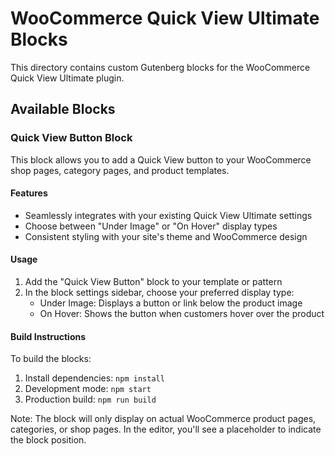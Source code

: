 # WooCommerce Quick View Ultimate Blocks

This directory contains custom Gutenberg blocks for the WooCommerce Quick View Ultimate plugin.

## Available Blocks

### Quick View Button Block

This block allows you to add a Quick View button to your WooCommerce shop pages, category pages, and product templates.

#### Features

- Seamlessly integrates with your existing Quick View Ultimate settings
- Choose between "Under Image" or "On Hover" display types
- Consistent styling with your site's theme and WooCommerce design

#### Usage

1. Add the "Quick View Button" block to your template or pattern
2. In the block settings sidebar, choose your preferred display type:
   - Under Image: Displays a button or link below the product image
   - On Hover: Shows the button when customers hover over the product

#### Build Instructions

To build the blocks:

1. Install dependencies: `npm install`
2. Development mode: `npm start`
3. Production build: `npm run build`

Note: The block will only display on actual WooCommerce product pages, categories, or shop pages. In the editor, you'll see a placeholder to indicate the block position. 